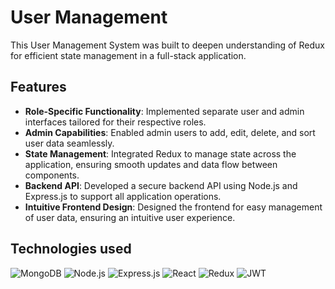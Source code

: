 # User Management

This User Management System was built to deepen understanding of Redux for efficient state management in a full-stack application. 

## Features 
- **Role-Specific Functionality**: Implemented separate user and admin interfaces tailored for their respective roles.
- **Admin Capabilities**: Enabled admin users to add, edit, delete, and sort user data seamlessly.
- **State Management**: Integrated Redux to manage state across the application, ensuring smooth updates and data flow between components.
- **Backend API**: Developed a secure backend API using Node.js and Express.js to support all application operations.
- **Intuitive Frontend Design**: Designed the frontend for easy management of user data, ensuring an intuitive user experience.

## Technologies used 

![MongoDB](https://img.shields.io/badge/MongoDB-%2347A248.svg?style=for-the-badge&logo=mongodb&logoColor=white)
![Node.js](https://img.shields.io/badge/Node.js-%234F825B.svg?style=for-the-badge&logo=nodedotjs&logoColor=white)
![Express.js](https://img.shields.io/badge/Express.js-%23404C12.svg?style=for-the-badge&logo=express&logoColor=white)
![React](https://img.shields.io/badge/React-%2320232a.svg?style=for-the-badge&logo=react&logoColor=%2361DAFB)
![Redux](https://img.shields.io/badge/Redux-%23593d88.svg?style=for-the-badge&logo=redux&logoColor=white)
![JWT](https://img.shields.io/badge/JWT-%23F7B7A3.svg?style=for-the-badge&logo=jsonwebtokens&logoColor=black)
